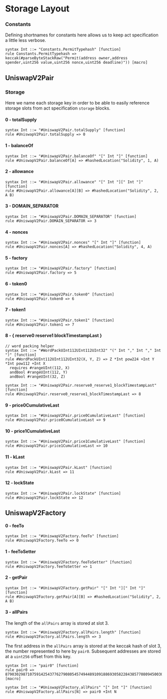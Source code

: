 # Storage Layout

### Constants

Defining shortnames for constants here allows us to keep act specification a
little less verbose.

```k
syntax Int ::= "Constants.PermitTypehash" [function]
rule Constants.PermitTypehash => keccak(#parseByteStackRaw("Permit(address owner,address spender,uint256 value,uint256 nonce,uint256 deadline)")) [macro]
```

## UniswapV2Pair

### Storage

Here we name each storage key in order to be able to easily reference storage
slots from act specification `storage` blocks.

#### 0 - totalSupply

```k
syntax Int ::= "#UniswapV2Pair.totalSupply" [function]
rule #UniswapV2Pair.totalSupply => 0
```

#### 1 - balanceOf

```k
syntax Int ::= "#UniswapV2Pair.balanceOf" "[" Int "]" [function]
rule #UniswapV2Pair.balanceOf[A] => #hashedLocation("Solidity", 1, A)
```

#### 2 - allowance

```k
syntax Int ::= "#UniswapV2Pair.allowance" "[" Int "][" Int "]" [function]
rule #UniswapV2Pair.allowance[A][B] => #hashedLocation("Solidity", 2, A B)
```

#### 3 - DOMAIN_SEPARATOR

```k
syntax Int ::= "#UniswapV2Pair.DOMAIN_SEPARATOR" [function]
rule #UniswapV2Pair.DOMAIN_SEPARATOR => 3
```

#### 4 - nonces

```k
syntax Int ::= "#UniswapV2Pair.nonces" "[" Int "]" [function]
rule #UniswapV2Pair.nonces[A] => #hashedLocation("Solidity", 4, A)
```

#### 5 - factory

```k
syntax Int ::= "#UniswapV2Pair.factory" [function]
rule #UniswapV2Pair.factory => 5
```

#### 6 - token0

```k
syntax Int ::= "#UniswapV2Pair.token0" [function]
rule #UniswapV2Pair.token0 => 6
```

#### 7 - token1

```k
syntax Int ::= "#UniswapV2Pair.token1" [function]
rule #UniswapV2Pair.token1 => 7
```

#### 8 - { reserve0 reserve1 blockTimestampLast }

```k
// word packing helper
syntax Int ::= "#WordPackUInt112UInt112UInt32" "(" Int "," Int "," Int ")" [function]
rule #WordPackUInt112UInt112UInt32(X, Y, Z) => Z *Int pow224 +Int Y *Int pow112 +Int X
  requires #rangeUInt(112, X)
  andBool #rangeUInt(112, Y)
  andBool #rangeUInt(32, Z)

syntax Int ::= "#UniswapV2Pair.reserve0_reserve1_blockTimestampLast" [function]
rule #UniswapV2Pair.reserve0_reserve1_blockTimestampLast => 8
```

#### 9 - price0CumulativeLast

```k
syntax Int ::= "#UniswapV2Pair.price0CumulativeLast" [function]
rule #UniswapV2Pair.price0CumulativeLast => 9
```

#### 10 - price1CumulativeLast

```k
syntax Int ::= "#UniswapV2Pair.price1CumulativeLast" [function]
rule #UniswapV2Pair.price1CumulativeLast => 10
```

#### 11 - kLast

```k
syntax Int ::= "#UniswapV2Pair.kLast" [function]
rule #UniswapV2Pair.kLast => 11
```

#### 12 - lockState

```k
syntax Int ::= "#UniswapV2Pair.lockState" [function]
rule #UniswapV2Pair.lockState => 12
```

## UniswapV2Factory

#### 0 - feeTo

```k
syntax Int ::= "#UniswapV2Factory.feeTo" [function]
rule #UniswapV2Factory.feeTo => 0
```

#### 1 - feeToSetter

```k
syntax Int ::= "#UniswapV2Factory.feeToSetter" [function]
rule #UniswapV2Factory.feeToSetter => 1
```

#### 2 - getPair

```k
syntax Int ::= "#UniswapV2Factory.getPair" "[" Int "][" Int "]" [function]
rule #UniswapV2Factory.getPair[A][B] => #hashedLocation("Solidity", 2, A B)
```

#### 3 - allPairs

The length of the `allPairs` array is stored at slot 3.

```k
syntax Int ::= "#UniswapV2Factory.allPairs.length" [function]
rule #UniswapV2Factory.allPairs.length => 3
```

The first address in the `allPairs` array is stored at the keccak hash of
slot 3, the number represented to here by `pair0`. Subsequent addresses are
stored at a `uint256` offset from this key.

```k
syntax Int ::= "pair0" [function]
rule pair0 => 87903029871075914254377627908054574944891091886930582284385770809450030037083 [macro]

syntax Int ::= "#UniswapV2Factory.allPairs" "[" Int "]" [function]
rule #UniswapV2Factory.allPairs[N] => pair0 +Int N
```
